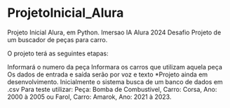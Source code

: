 # ProjetoInicial_Alura
Projeto Inicial Alura, em Python.
Imersao IA Alura 2024 Desafio
Projeto de um buscador de peças para carro.

O projeto terá as seguintes etapas:

Informará o numero da peça
Informara os carros que utilizam aquela peça
Os dados de entrada e saída serão por voz e texto
*Projeto ainda em desenvolvimento.
Inicialmente o sistema busca de um banco de dados em .csv
Para teste utilizar: Peça: Bomba de Combustivel, Carro: Corsa, Ano: 2000 à 2005 ou Farol, Carro: Amarok, Ano: 2021 à 2023.
